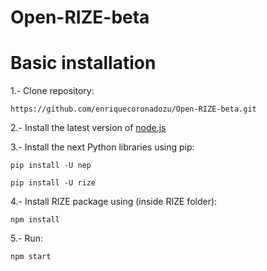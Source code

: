 # Open-RIZE-beta

# Basic installation

1.- Clone repository:

`https://github.com/enriquecoronadozu/Open-RIZE-beta.git`

2.- Install the latest version of [node.js](https://nodejs.org/en/)

3.- Install the next Python libraries using pip:

`pip install -U nep`

`pip install -U rize`

4.- Install RIZE package using (inside RIZE folder):

`npm install`

5.- Run:

`npm start`
